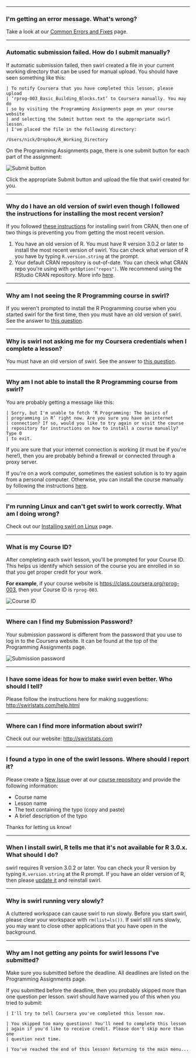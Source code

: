 ***

### I'm getting an error message. What's wrong?

Take a look at our [Common Errors and Fixes](https://github.com/swirldev/swirl/wiki/Common-Errors-and-Fixes) page.

***

### Automatic submission failed. How do I submit manually?

If automatic submission failed, then swirl created a file in your current working directory that can be used for manual upload. You should have seen something like this:

```
| To notify Coursera that you have completed this lesson, please upload
| ‘rprog-003_Basic_Building_Blocks.txt’ to Coursera manually. You may do
| so by visiting the Programming Assignments page on your course website
| and selecting the Submit button next to the appropriate swirl lesson.
| I've placed the file in the following directory:

/Users/nick/Dropbox/R_Working_Directory
```

On the Programming Assignments page, there is one submit button for each part of the assignment:

![Submit button](https://dl.dropboxusercontent.com/u/14555519/Screenshot%202014-04-07%2017.41.13.png)

Click the appropriate Submit button and upload the file that swirl created for you.

***

### Why do I have an old version of swirl even though I followed the instructions for installing the most recent version?

If you followed [these instructions](https://github.com/swirldev/swirl#installing-swirl-from-cran) for installing swirl from CRAN, then one of two things is preventing you from getting the most recent version.

1. You have an old version of R. You must have R version 3.0.2 or later to install the most recent version of swirl. You can check what version of R you have by typing `R.version.string` at the prompt.
2. Your default CRAN repository is out-of-date. You can check what CRAN repo you're using with `getOption("repos")`. We recommend using the RStudio CRAN repository. More info [here](http://blog.rstudio.org/2013/06/10/rstudio-cran-mirror/).

***

### Why am I not seeing the R Programming course in swirl?

If you weren't prompted to install the R Programming course when you started swirl for the first time, then you must have an old version of swirl. See the answer to [this question](https://github.com/swirldev/swirl/wiki/Coursera-FAQ#why-am-i-getting-an-old-version-of-swirl-even-though-i-followed-the-instructions-for-installing-the-most-recent-version).

***

### Why is swirl not asking me for my Coursera credentials when I complete a lesson?

You must have an old version of swirl. See the answer to [this question](https://github.com/swirldev/swirl/wiki/Coursera-FAQ#why-am-i-getting-an-old-version-of-swirl-even-though-i-followed-the-instructions-for-installing-the-most-recent-version).

***

### Why am I not able to install the R Programming course from swirl?

You are probably getting a message like this:

```
| Sorry, but I'm unable to fetch ‘R Programming: The basics of
| programming in R’ right now. Are you sure you have an internet
| connection? If so, would you like to try again or visit the course
| repository for instructions on how to install a course manually? Type 0
| to exit.
```

If you are sure that your internet connection is working (it must be if you're here!), then you are probably behind a firewall or connected through a proxy server. 

If you're on a work computer, sometimes the easiest solution is to try again from a personal computer. Otherwise, you can install the course manually by following the instructions [here](https://github.com/swirldev/swirl_courses#install-and-run-a-course-manually).

***

### I'm running Linux and can't get swirl to work correctly. What am I doing wrong?

Check out our [Installing swirl on Linux](https://github.com/swirldev/swirl/wiki/Installing-swirl-on-Linux) page.

***

### What is my Course ID?

After completing each swirl lesson, you'll be prompted for your Course ID. This helps us identify which session of the course you are enrolled in so that you get proper credit for your work.

**For example**, if your course website is https://class.coursera.org/rprog-003, then your Course ID is `rprog-003`.

![Course ID](https://dl.dropboxusercontent.com/u/14555519/Screenshot%202014-04-29%2013.48.28.png)

***

### Where can I find my Submission Password?

Your submission password is different from the password that you use to log in to the Coursera website. It can be found at the top of the Programming Assignments page.

![Submission password](https://dl.dropboxusercontent.com/u/14555519/Screenshot%202014-04-29%2013.51.13.png)

***

### I have some ideas for how to make swirl even better. Who should I tell?

Please follow the instructions here for making suggestions: http://swirlstats.com/help.html

***

### Where can I find more information about swirl?

Check out our website: http://swirlstats.com

***

### I found a typo in one of the swirl lessons. Where should I report it?

Please create a [New Issue](https://github.com/swirldev/swirl_courses/issues/new) over at our [course repository](https://github.com/swirldev/swirl_courses) and provide the following information:

- Course name
- Lesson name
- The text containing the typo (copy and paste)
- A brief description of the typo

Thanks for letting us know!

***

### When I install swirl, R tells me that it's not available for R 3.0.x. What should I do?

swirl requires R version 3.0.2 or later. You can check your R version by typing `R.version.string` at the R prompt. If you have an older version of R, then please [update it](http://cran.rstudio.com/) and reinstall swirl.

***

### Why is swirl running very slowly?

A cluttered workspace can cause swirl to run slowly. Before you start swirl, please clear your workspace with `rm(list=ls())`. If swirl still runs slowly, you may want to close other applications that you have open in the background.

***

### Why am I not getting any points for swirl lessons I've submitted?

Make sure you submitted before the deadline. All deadlines are listed on the Programming Assignments page. 

If you submitted before the deadline, then you probably skipped more than one question per lesson. swirl should have warned you of this when you tried to submit:

```
| I'll try to tell Coursera you've completed this lesson now.

| You skipped too many questions! You'll need to complete this lesson
| again if you'd like to receive credit. Please don't skip more than one
| question next time.

| You've reached the end of this lesson! Returning to the main menu...
```